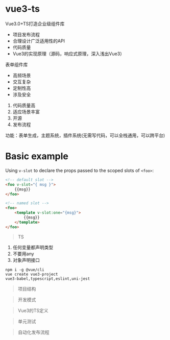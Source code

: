 # vue3-ts
Vue3.0+TS打造企业级组件库

- 项目发布流程
- 合理设计广泛适用性的API
- 代码质量
- Vue3的实现原理（源码，响应式原理，深入浅出Vue3）

表单组件库

- 高频场景
- 交互复杂
- 定制性高
- 涉及安全

1. 代码质量高
2. 适应场景丰富
3. 开源
4. 发布流程

功能：表单生成，主题系统，插件系统(无需写代码，可以全栈通用，可以跨平台)

# Basic example

Using `v-slot` to declare the props passed to the scoped slots of `<foo>`:

```html
<!-- default slot -->
<foo v-slot="{ msg }">
	{{msg}}
</foo>

<!-- named slot -->
<foo>
	<template v-slot:one="{msg}">
		{{msg}}
	</template>
</foo>
```

> TS

1. 任何变量都声明类型
2. 不要用any
3. 对象声明接口

```
npm i -g @vue/cli
vue create vue3-project
vue3-babel,typescript,eslint,uni-jest
```

> 项目结构

> 开发模式

> Vue3的TS定义

> 单元测试

> 自动化发布流程
